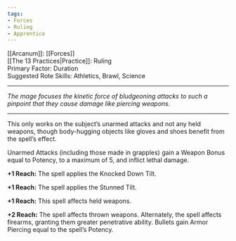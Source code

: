 ```yaml
---
tags:
- Forces
- Ruling
- Apprentice
---
```


[[Arcanum]]: [[Forces]]\
[[The 13 Practices|Practice]]: Ruling\
Primary Factor: Duration\
Suggested Rote Skills: Athletics, Brawl, Science

---

_The mage focuses the kinetic force of bludgeoning attacks to such a pinpoint that they cause damage like piercing weapons._

---

This only works on the subject’s unarmed attacks and not any held weapons, though body-hugging objects like gloves and shoes benefit from the spell’s effect.

Unarmed Attacks (including those made in grapples) gain a Weapon Bonus equal to Potency, to a maximum of 5, and inflict lethal damage.

**+1 Reach:** The spell applies the Knocked Down Tilt.

**+1 Reach:** The spell applies the Stunned Tilt.

**+1 Reach:** This spell affects held weapons.

**+2 Reach:** The spell affects thrown weapons. Alternately, the spell affects firearms, granting them greater penetrative ability. Bullets gain Armor Piercing equal to the spell’s Potency.